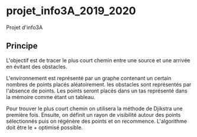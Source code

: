 # projet_info3A_2019_2020
Projet d'info3A

## Principe
L'objectif est de tracer le plus court chemin entre une source et une arrivée en évitant des obstacles.

L'environnement est représenté par un graphe contenant un certain nombres de points placés aléatoirement. les obstacles sont représentés par l'absence de points.
Les points seront placés dans un tas représenté dans la mémoire comme étant un tableau.

Pour trouver le plus court chemin on utilisera la méthode de Djikstra une première fois. Ensuite, on définit un rayon de visibilité autour des points sélectionnés puis on régénère des points et on recommence.
L'algorithme doit être le + optimisé possible.
